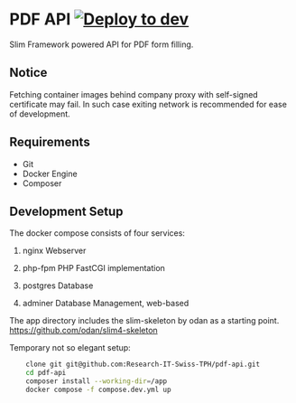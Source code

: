 # PDF API [![Deploy to dev](https://github.com/Research-IT-Swiss-TPH/pdf-api/actions/workflows/deploy_dev.yml/badge.svg?branch=master)](https://github.com/Research-IT-Swiss-TPH/pdf-api/actions/workflows/deploy_dev.yml)
Slim Framework powered API for PDF form filling.

## Notice
Fetching container images behind company proxy with self-signed certificate may fail. In such case exiting network is recommended for ease of development.

## Requirements
- Git
- Docker Engine 
- Composer

## Development Setup

The docker compose consists of four services:

1. nginx
Webserver

2. php-fpm
PHP FastCGI implementation

3. postgres
Database

4. adminer
Database Management, web-based

The app directory includes the slim-skeleton by odan as a starting point. https://github.com/odan/slim4-skeleton

Temporary not so elegant setup:

```bash
    clone git git@github.com:Research-IT-Swiss-TPH/pdf-api.git
    cd pdf-api
    composer install --working-dir=/app
    docker compose -f compose.dev.yml up
```

